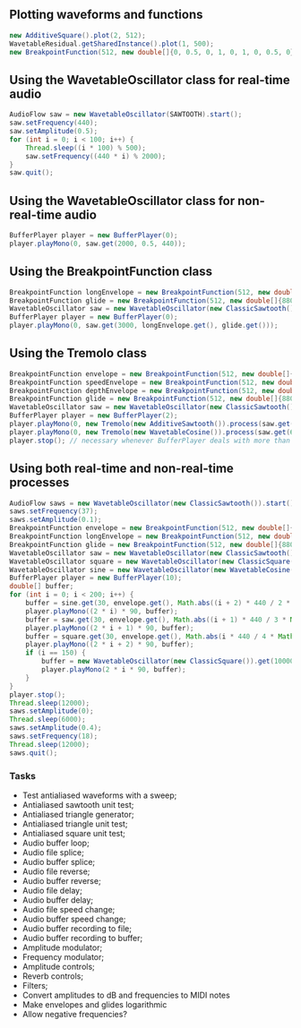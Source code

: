 ## Plotting waveforms and functions

```java
new AdditiveSquare().plot(2, 512);
WavetableResidual.getSharedInstance().plot(1, 500);
new BreakpointFunction(512, new double[]{0, 0.5, 0, 1, 0, 1, 0, 0.5, 0}).plot();
```

## Using the WavetableOscillator class for real-time audio

```java
AudioFlow saw = new WavetableOscillator(SAWTOOTH).start();
saw.setFrequency(440);
saw.setAmplitude(0.5);
for (int i = 0; i < 100; i++) {
	Thread.sleep((i * 100) % 500);
	saw.setFrequency((440 * i) % 2000);
}
saw.quit();
```

## Using the WavetableOscillator class for non-real-time audio

```java
BufferPlayer player = new BufferPlayer(0);
player.playMono(0, saw.get(2000, 0.5, 440));
```
## Using the BreakpointFunction class

```java
BreakpointFunction longEnvelope = new BreakpointFunction(512, new double[]{0, 0.5, 0, 1, 0, 1, 0, 0.5, 0});
BreakpointFunction glide = new BreakpointFunction(512, new double[]{880, 110, 2200, 2200});
WavetableOscillator saw = new WavetableOscillator(new ClassicSawtooth());
BufferPlayer player = new BufferPlayer(0);
player.playMono(0, saw.get(3000, longEnvelope.get(), glide.get()));
```

## Using the Tremolo class

```java
BreakpointFunction envelope = new BreakpointFunction(512, new double[]{0, 1, 0});
BreakpointFunction speedEnvelope = new BreakpointFunction(512, new double[]{0, 12, 0});
BreakpointFunction depthEnvelope = new BreakpointFunction(512, new double[]{1, 0.2, 1});
BreakpointFunction glide = new BreakpointFunction(512, new double[]{880, 110, 2200, 2200});
WavetableOscillator saw = new WavetableOscillator(new ClassicSawtooth());
BufferPlayer player = new BufferPlayer(2);
player.playMono(0, new Tremolo(new AdditiveSawtooth()).process(saw.get(6000, envelope.get(), glide.get()), 0.8, 10));
player.playMono(0, new Tremolo(new WavetableCosine()).process(saw.get(6000, 0.8, 37), depthEnvelope.get(), speedEnvelope.get()));
player.stop(); // necessary whenever BufferPlayer deals with more than "zero" threads
```

## Using both real-time and non-real-time processes

```java
AudioFlow saws = new WavetableOscillator(new ClassicSawtooth()).start();
saws.setFrequency(37);
saws.setAmplitude(0.1);
BreakpointFunction envelope = new BreakpointFunction(512, new double[]{0, 1, 0});
BreakpointFunction longEnvelope = new BreakpointFunction(512, new double[]{0, 0.5, 0, 1, 0, 1, 0, 0.5, 0});
BreakpointFunction glide = new BreakpointFunction(512, new double[]{880, 55, 2200, 1100, 4400});
WavetableOscillator saw = new WavetableOscillator(new ClassicSawtooth());
WavetableOscillator square = new WavetableOscillator(new ClassicSquare());
WavetableOscillator sine = new WavetableOscillator(new WavetableCosine());
BufferPlayer player = new BufferPlayer(10);
double[] buffer;
for (int i = 0; i < 200; i++) {
	buffer = sine.get(30, envelope.get(), Math.abs((i + 2) * 440 / 2 * Math.pow(-1, i)) % 2000);
	player.playMono((2 * i) * 90, buffer);
	buffer = saw.get(30, envelope.get(), Math.abs((i + 1) * 440 / 3 * Math.pow(-1, i)) % 3000);
	player.playMono((2 * i + 1) * 90, buffer);
	buffer = square.get(30, envelope.get(), Math.abs(i * 440 / 4 * Math.pow(-1, i)) % 4000);
	player.playMono((2 * i + 2) * 90, buffer);
	if (i == 150) {
		buffer = new WavetableOscillator(new ClassicSquare()).get(10000, longEnvelope.get(), glide.get());
		player.playMono(2 * i * 90, buffer);
	}
}
player.stop();
Thread.sleep(12000);
saws.setAmplitude(0);
Thread.sleep(6000);
saws.setAmplitude(0.4);
saws.setFrequency(18);
Thread.sleep(12000);
saws.quit();
```

### Tasks

- Test antialiased waveforms with a sweep;
- Antialiased sawtooth unit test;
- Antialiased triangle generator;
- Antialiased triangle unit test;
- Antialiased square unit test;
- Audio buffer loop;
- Audio file splice;
- Audio buffer splice;
- Audio file reverse;
- Audio buffer reverse;
- Audio file delay;
- Audio buffer delay;
- Audio file speed change;
- Audio buffer speed change;
- Audio buffer recording to file;
- Audio buffer recording to buffer;
- Amplitude modulator;
- Frequency modulator;
- Amplitude controls;
- Reverb controls;
- Filters;
- Convert amplitudes to dB and frequencies to MIDI notes
- Make envelopes and glides logarithmic
- Allow negative frequencies?
